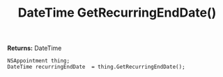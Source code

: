 ﻿---
uid: crmscript_ref_NSAppointment_GetRecurringEndDate
title: DateTime GetRecurringEndDate()
intellisense: NSAppointment.GetRecurringEndDate
keywords: NSAppointment, GetRecurringEndDate
so.topic: reference
---



**Returns:** DateTime


```crmscript
NSAppointment thing;
DateTime recurringEndDate  = thing.GetRecurringEndDate();
```


